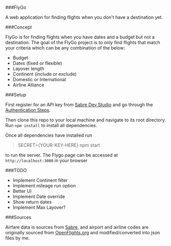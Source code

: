 ###FlyGo 

A web application for finding flights when you don't have a destination yet.

###Concept

FlyGo is for finding flights when you have dates and a budget but not a destination. The goal of the FlyGo project is to only find flights that match your criteria which can be any combination of the below:

* Budget
* Dates (fixed or flexible)
* Layover length
* Continent (include or exclude)
* Domestic or International
* Airline Alliance

###Setup

First register for an API key from [Sabre Dev Studio](https://developer.sabre.com/member/register) and go through the [Authentication Steps](https://developer.sabre.com/docs/read/rest_basics/authentication).

Then clone this repo to your local machine and navigate to its root directory. Run `npm install` to install all dependencies.

Once all dependencies have installed run

>SECRET={YOUR-KEY-HERE} npm start

to run the server. The Flygo page can be accessed at `http://localhost:3000` in your browser

###TODO

* Implement Continent filter
* Implement mileage run option
* Better UI
* Implement Date override
* Show return dates 
* Implement Max Layover?

###Sources

Airfare data is sources from [Sabre](https://developer.sabre.com), and airport and airline codes are originally sourced from [OpenFlights.org](http://openflights.org/data.html) and modified/converted into json files by me.